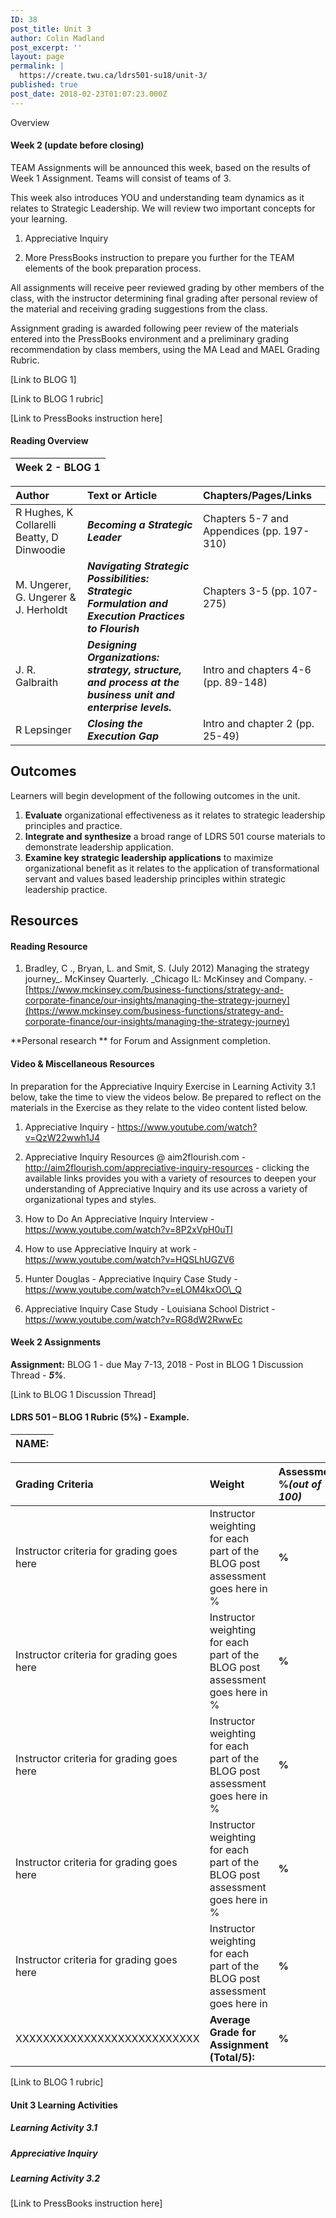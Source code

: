```yaml
---
ID: 38
post_title: Unit 3
author: Colin Madland
post_excerpt: ''
layout: page
permalink: |
  https://create.twu.ca/ldrs501-su18/unit-3/
published: true
post_date: 2018-02-23T01:07:23.000Z
---
```


Overview

#### Week 2 \(update before closing\)

TEAM Assignments will be announced this week, based on the results of Week 1 Assignment. Teams will consist of teams of 3.

This week also introduces YOU and understanding team dynamics as it relates to Strategic Leadership. We will review two important concepts for your learning.

1. Appreciative Inquiry

2. More PressBooks instruction to prepare you further for the TEAM elements of the book preparation process.

All assignments will receive peer reviewed grading by other members of the class, with the instructor determining final grading after personal review of the material and receiving grading suggestions from the class.

Assignment grading is awarded following peer review of the materials entered into the PressBooks environment and a preliminary grading recommendation by class members, using the MA Lead and MAEL Grading Rubric.

\[Link to BLOG 1\]

\[Link to BLOG 1 rubric\]

\[Link to PressBooks instruction here\]

#### Reading Overview

| Week 2 - BLOG 1 |
| :--- |


| **Author** | **Text or Article** | **Chapters/Pages/Links** |
| :--- | :--- | :--- |
| R Hughes, K Collarelli Beatty, D Dinwoodie | _**Becoming a Strategic Leader**_ | Chapters 5-7 and Appendices \(pp. 197-310\) |
| M. Ungerer, G. Ungerer & J. Herholdt | _**Navigating Strategic Possibilities: Strategic Formulation and Execution Practices to Flourish**_ | Chapters 3-5 \(pp. 107-275\) |
| J. R. Galbraith | _**Designing Organizations: strategy, structure, and process at the business unit and enterprise levels.**_ | Intro and chapters 4-6 \(pp. 89-148\) |
| R Lepsinger | _**Closing the Execution Gap**_ | Intro and chapter 2 \(pp. 25-49\) |

## Outcomes

Learners will begin development of the following outcomes in the unit.

1. **Evaluate**  organizational effectiveness as it relates to strategic leadership principles and practice.
2. **Integrate and synthesize**  a broad range of LDRS 501 course materials to demonstrate leadership application.
3. **Examine key strategic leadership applications**  to maximize organizational benefit as it relates to the application of transformational servant and values based leadership principles within strategic leadership practice.

## Resources

#### Reading Resource

1. Bradley, C ., Bryan, L. and Smit, S. \(July 2012\) Managing the strategy journey\_. McKinsey Quarterly. \_Chicago IL: McKinsey and Company. - [https://www.mckinsey.com/business-functions/strategy-and-corporate-finance/our-insights/managing-the-strategy-journey](https://www.mckinsey.com/business-functions/strategy-and-corporate-finance/our-insights/managing-the-strategy-journey)

\*\*Personal research \*\* for Forum and Assignment completion.

#### Video & Miscellaneous Resources

In preparation for the Appreciative Inquiry Exercise in Learning Activity 3.1 below, take the time to view the videos below. Be prepared to reflect on the materials in the Exercise as they relate to the video content listed below.

1. Appreciative Inquiry - https://www.youtube.com/watch?v=QzW22wwh1J4

2. Appreciative Inquiry Resources @ aim2flourish.com - http://aim2flourish.com/appreciative-inquiry-resources - clicking the available links provides you with a variety of resources to deepen your understanding of Appreciative Inquiry and its use across a variety of organizational types and styles.

3. How to Do An Appreciative Inquiry Interview - https://www.youtube.com/watch?v=8P2xVpH0uTI

4. How to use Appreciative Inquiry at work - https://www.youtube.com/watch?v=HQSLhUGZV6

5. Hunter Douglas - Appreciative Inquiry Case Study - https://www.youtube.com/watch?v=eLOM4kxOO\_Q

6. Appreciative Inquiry Case Study - Louisiana School District - https://www.youtube.com/watch?v=RG8dW2RwwEc

#### Week 2 Assignments

**Assignment:** BLOG 1 - due May 7-13, 2018 - Post in BLOG 1 Discussion Thread - _**5%**_.

\[Link to BLOG 1 Discussion Thread\]

#### LDRS 501 – BLOG 1 Rubric \(5%\) - Example.

| NAME: |
| :--- |


| Grading Criteria | Weight | Assessment %_\(out of 100\)_ |
| :--- | :--- | :--- |
| Instructor criteria for grading goes here | Instructor weighting for each part of the BLOG post assessment goes here in % | **%** |
| Instructor criteria for grading goes here | Instructor weighting for each part of the BLOG post assessment goes here in % | **%** |
| Instructor criteria for grading goes here | Instructor weighting for each part of the BLOG post assessment goes here in % | **%** |
| Instructor criteria for grading goes here | Instructor weighting for each part of the BLOG post assessment goes here in % | **%** |
| Instructor criteria for grading goes here | Instructor weighting for each part of the BLOG post assessment goes here in | **%** |
| XXXXXXXXXXXXXXXXXXXXXXXXXXX | **Average Grade for Assignment \(Total/5\):** | **%** |

\[Link to BLOG 1 rubric\]

#### Unit 3 Learning Activities

##### Learning Activity 3.1

##### Appreciative Inquiry



##### Learning Activity 3.2

\[Link to PressBooks instruction here\]

